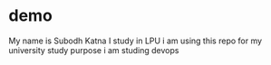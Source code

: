 # demo
My name is Subodh Katna
I study in LPU
i am using this repo for my university study purpose
i am studing devops
